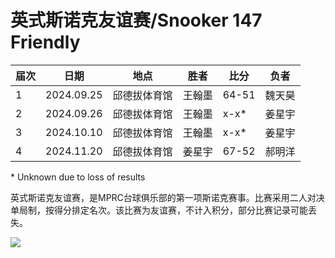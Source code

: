 # 英式斯诺克友谊赛/Snooker 147 Friendly

| 届次 | 日期       | 地点         | 胜者   | 比分    | 负者   |
| ---- | ---------- | ------------ | ------ | ------- | ------ |
| 1    | 2024.09.25 | 邱德拔体育馆 | 王翰墨 | 64-51   | 魏天昊 |
| 2    | 2024.09.26 | 邱德拔体育馆 | 王翰墨 | x-x\* | 姜星宇 |
| 3    | 2024.10.10 | 邱德拔体育馆 | 王翰墨 | x-x\* | 姜星宇 |
| 4    | 2024.11.20 | 邱德拔体育馆 | 姜星宇 | 67-52 | 郝明洋 |

\* Unknown due to loss of results

英式斯诺克友谊赛，是MPRC台球俱乐部的第一项斯诺克赛事。比赛采用二人对决单局制，按得分排定名次。该比赛为友谊赛，不计入积分，部分比赛记录可能丢失。

![](./img/snooker_147_friendly.jpg)